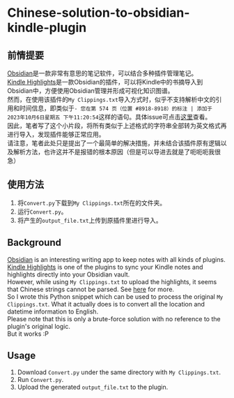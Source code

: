 # Chinese-solution-to-obsidian-kindle-plugin

## 前情提要   
[Obsidian](https://obsidian.md/)是一款非常有意思的笔记软件，可以结合多种插件管理笔记。  
[Kindle Highlights](https://github.com/hadynz/obsidian-kindle-plugin)是一款Obsidian的插件，可以将Kindle中的书摘导入到Obsidian中，方便使用Obsidian管理并形成可视化知识图谱。  
然而，在使用该插件的`My Clippings.txt`导入方式时，似乎不支持解析中文的引用和时间信息，即类似于`- 您在第 574 页（位置 #8918-8918）的标注 | 添加于 2023年10月6日星期五 下午11:20:54`这样的语句。具体issue可点击[这里](https://github.com/hadynz/obsidian-kindle-plugin/issues/263)查看。  
因此，笔者写了这个小片段，将所有类似于上述格式的字符串全部转为英文格式再进行导入，发现插件能够正常应用。  
请注意，笔者此处只是提出了一个最简单的解决措施，并未结合该插件原有逻辑以及解析方法，也许这并不是报错的根本原因（但是可以导进去就是了呃呃呃我很急）  

## 使用方法
1. 将`Convert.py`下载到`My Clippings.txt`所在的文件夹。
2. 运行`Convert.py`。
3. 将产生的`output_file.txt`上传到原插件里进行导入。

## Background
[Obsidian](https://obsidian.md/) is an interesting writing app to keep notes with all kinds of plugins.  
[Kindle Highlights](https://github.com/hadynz/obsidian-kindle-plugin) is one of the plugins to sync your Kindle notes and highlights directly into your Obsidian vault.  
However, while using `My Clippings.txt` to upload the highlights, it seems that Chinese strings cannot be parsed. See [here](https://github.com/hadynz/obsidian-kindle-plugin/issues/263) for more.  
So I wrote this Python snippet which can be used to process the original `My Clippings.txt`. What it actually does is to convert all the location and datetime information to English.  
Please note that this is only a brute-force solution with no reference to the plugin's original logic.  
But it works :P

## Usage
1. Download `Convert.py` under the same directory with `My Clippings.txt`.
2. Run `Convert.py`.
3. Upload the generated `output_file.txt` to the plugin.
